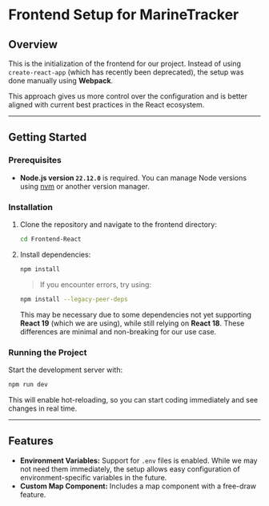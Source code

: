 # Frontend Setup for MarineTracker

## Overview

This is the initialization of the frontend for our project. Instead of using `create-react-app` (which has recently been deprecated), the setup was done manually using **Webpack**.

This approach gives us more control over the configuration and is better aligned with current best practices in the React ecosystem.

---

## Getting Started

### Prerequisites

- **Node.js version `22.12.0`** is required. You can manage Node versions using [nvm](https://github.com/nvm-sh/nvm) or another version manager.

### Installation

1. Clone the repository and navigate to the frontend directory:

   ```bash
   cd Frontend-React
   ```

2. Install dependencies:

   ```bash
   npm install
   ```

   > If you encounter errors, try using:

   ```bash
   npm install --legacy-peer-deps
   ```

   This may be necessary due to some dependencies not yet supporting **React 19** (which we are using), while still relying on **React 18**. These differences are minimal and non-breaking for our use case.

### Running the Project

Start the development server with:

```bash
npm run dev
```

This will enable hot-reloading, so you can start coding immediately and see changes in real time.

---

## Features

- **Environment Variables:** Support for `.env` files is enabled. While we may not need them immediately, the setup allows easy configuration of environment-specific variables in the future.
- **Custom Map Component:** Includes a map component with a free-draw feature.
